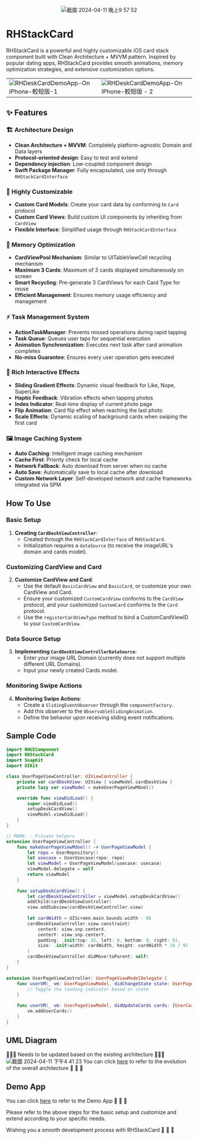 <div align="center">
    <img src="https://github.com/HsinChungHan/RHStackCard/assets/38360195/812a03a0-3d45-4432-be86-6613c0e0d8cc" alt="截圖 2024-04-11 晚上9 57 52">
</div>

# RHStackCard
RHStackCard is a powerful and highly customizable iOS card stack component built with Clean Architecture + MVVM pattern. Inspired by popular dating apps, RHStackCard provides smooth animations, memory optimization strategies, and extensive customization options.

<table>
  <tr>
    <td>
      <img src="https://github.com/HsinChungHan/RHStackCard/assets/38360195/fc5841bc-c1c8-405b-989b-f22b0f768886" alt="RHDeskCardDemoApp-On IPhone-較短版-1">
    </td>
    <td>
      <img src="https://github.com/HsinChungHan/RHStackCard/assets/38360195/9d2adde6-3efa-4995-967d-000c8cc8164f" alt="RHDeskCardDemoApp-On IPhone-較短版 - 2">
    </td>
  </tr>
</table>





## ✨ Features

### 🏗️ Architecture Design
- **Clean Architecture + MVVM**: Completely platform-agnostic Domain and Data layers
- **Protocol-oriented design**: Easy to test and extend
- **Dependency injection**: Low-coupled component design
- **Swift Package Manager**: Fully encapsulated, use only through `RHStackCardInterface`

### 🎨 Highly Customizable
- **Custom Card Models**: Create your card data by conforming to `Card` protocol
- **Custom Card Views**: Build custom UI components by inheriting from `CardView`
- **Flexible Interface**: Simplified usage through `RHStackCardInterface`

### 🚀 Memory Optimization
- **CardViewPool Mechanism**: Similar to UITableViewCell recycling mechanism
- **Maximum 3 Cards**: Maximum of 3 cards displayed simultaneously on screen
- **Smart Recycling**: Pre-generate 3 CardViews for each Card Type for reuse
- **Efficient Management**: Ensures memory usage efficiency and management

### ⚡ Task Management System
- **ActionTaskManager**: Prevents missed operations during rapid tapping
- **Task Queue**: Queues user taps for sequential execution
- **Animation Synchronization**: Executes next task after card animation completes
- **No-miss Guarantee**: Ensures every user operation gets executed

### 🎯 Rich Interactive Effects
- **Sliding Gradient Effects**: Dynamic visual feedback for Like, Nope, SuperLike
- **Haptic Feedback**: Vibration effects when tapping photos
- **Index Indicator**: Real-time display of current photo page
- **Flip Animation**: Card flip effect when reaching the last photo
- **Scale Effects**: Dynamic scaling of background cards when swiping the first card

### 🖼️ Image Caching System
- **Auto Caching**: Intelligent image caching mechanism
- **Cache First**: Priority check for local cache
- **Network Fallback**: Auto download from server when no cache
- **Auto Save**: Automatically save to local cache after download
- **Custom Network Layer**: Self-developed network and cache frameworks integrated via SPM

## How To Use

### Basic Setup

1. **Creating `CardDeskViewController`**:
    - Created through the `RHStackCardInterface` of `RHStackCard`.
    - Initialization requires a `dataSource` (to receive the imageURL's domain and cards model).

### Customizing CardView and Card

2. **Customize CardView and Card**:
    - Use the default `BasicCardView` and `BasicCard`, or customize your own CardView and Card.
    - Ensure your customized `CustomCardView` conforms to the `CardView` protocol, and your customized `CustomCard` conforms to the `Card` protocol.
    - Use the `registerCardViewType` method to bind a CustomCardViewID to your `CustomCardView`.

### Data Source Setup

3. **Implementing `CardDeskViewControllerDataSource`**:
    - Enter your image URL Domain (currently does not support multiple different URL Domains).
    - Input your newly created Cards model.

### Monitoring Swipe Actions

4. **Monitoring Swipe Actions**:
    - Create a `SlidingEventObserver` through the `componentFactory`.
    - Add this observer to the `ObservableSlidingAnimation`.
    - Define the behavior upon receiving sliding event notifications.

## Sample Code
```swift
import RHUIComponent
import RHStackCard
import SnapKit
import UIKit

class UserPageViewController: UIViewController {
    private var cardDeskView: UIView { viewModel.cardDeskView }
    private lazy var viewModel = makeUserPageViewMdoel()

    override func viewDidLoad() {
        super.viewDidLoad()
        setupDeskCardView()
        viewModel.viewDidLoad()
    }
}

// MARK: - Private helpers
extension UserPageViewController {
    func makeUserPageViewMdoel() -> UserPageViewModel {
        let repo = UserRepository()
        let usecase = UserUsecase(repo: repo)
        let viewModel = UserPageViewModel(usecase: usecase)
        viewModel.delegate = self
        return viewModel
    }
    
    func setupDeskCardView() {
        let cardDeskViewController = viewModel.setupDeskCardView()
        addChild(cardDeskViewController)
        view.addSubview(cardDeskViewController.view)
        
        let cardWidth = UIScreen.main.bounds.width - 96
        cardDeskViewController.view.constraint(
            centerX: view.snp.centerX,
            centerY: view.snp.centerY,
            padding: .init(top: 32, left: 0, bottom: 0, right: 0),
            size: .init(width: cardWidth, height: cardWidth * 16 / 9)
        )
        cardDeskViewController.didMove(toParent: self)
    }
}

extension UserPageViewController: UserPageViewModelDelegate {
    func userVM(_ vm: UserPageViewModel, didChangeState state: UserPageState) {
        // Toggle the loading indicator based on state
    }
    
    func userVM(_ vm: UserPageViewModel, didUpdateCards cards: [UserCard]) {
        vm.addUserCards()
    }
}
```

## UML Diagram
🚨🚨🚨 Needs to be updated based on the existing architecture 🚨🚨🚨
![截圖 2024-04-11 下午4 41 23](https://github.com/HsinChungHan/RHStackCard/assets/38360195/72dd74f2-8bc1-4d0a-bacb-e342fe10381f)
You can click [here][1] to refer to the evolution of the overall architecture 🙌 🙌 🙌

## Demo App
You can click [here][2] to refer to the Demo App 🙌 🙌 🙌

Please refer to the above steps for the basic setup and customize and extend according to your specific needs.

Wishing you a smooth development process with RHStackCard 🥳 🥳 🥳

[1]: https://drive.google.com/file/d/1BRiJ8oPmWHbx3fGlvOD6m_AFSIulCiNq/view?usp=sharing "UML draw.io"
[2]: https://github.com/HsinChungHan/RHCardStackDemoApp.git "RHStackCardDemoApp"
